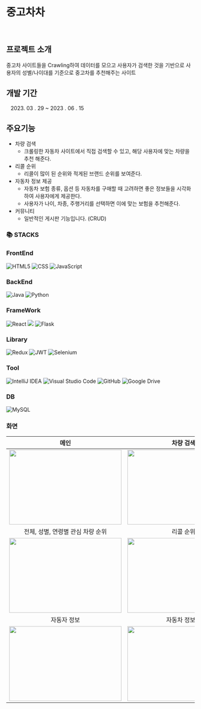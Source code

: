 # 중고차차
<br>

## 프로젝트 소개
중고차 사이트들을 Crawling하여 데이터를 모으고 사용자가 검색한 것을 기반으로 사용자의 성별/나이대를 기준으로 중고차를 추천해주는 사이트

## 개발 기간
  &nbsp;&nbsp;&nbsp;2023. 03 . 29 ~ 2023 . 06 . 15

## 주요기능
- 차량 검색
  - 크롤링한 자동차 사이트에서 직접 검색할 수 있고, 해당 사용자에 맞는 차량을 추천 해준다.
- 리콜 순위
  -  리콜이 많이 된 순위와 적게된 브랜드 순위를 보여준다.
-  자동차 정보 제공
    - 자동차 보험 종류, 옵션 등 자동차를 구매할 때 고려하면 좋은 정보들을 시각화하여 사용자에게 제공한다.
    - 사용자가 나이, 차종, 주행거리를 선택하면 이에 맞는 보험을 추천해준다.
- 커뮤니티
  - 일반적인 게시판 기능입니다.  (CRUD)
 

### 📚 STACKS

### FrontEnd
![HTML5](https://img.shields.io/badge/html5-%23E34F26.svg?style=for-the-badge&logo=html5&logoColor=white)
![CSS](https://img.shields.io/badge/css3-%231572B6.svg?style=for-the-badge&logo=css3&logoColor=white)
![JavaScript](https://img.shields.io/badge/javascript-%23323330.svg?style=for-the-badge&logo=javascript&logoColor=%23F7DF1E)

### BackEnd
![Java](https://img.shields.io/badge/java-%23ED8B00.svg?style=for-the-badge&logo=openjdk&logoColor=white)
![Python](https://img.shields.io/badge/python-3670A0?style=for-the-badge&logo=python&logoColor=ffdd54)

### FrameWork
![React](https://img.shields.io/badge/react-%2320232a.svg?style=for-the-badge&logo=react&logoColor=%2361DAFB)
<img src="https://img.shields.io/badge/spring boot-6DB33F?style=for-the-badge&logo=springboot&logoColor=white">
![Flask](https://img.shields.io/badge/flask-%23000.svg?style=for-the-badge&logo=flask&logoColor=white)

### Library
![Redux](https://img.shields.io/badge/redux-%23593d88.svg?style=for-the-badge&logo=redux&logoColor=white)
![JWT](https://img.shields.io/badge/JWT-black?style=for-the-badge&logo=JSON%20web%20tokens)
![Selenium](https://img.shields.io/badge/-selenium-%43B02A?style=for-the-badge&logo=selenium&logoColor=white)

### Tool
![IntelliJ IDEA](https://img.shields.io/badge/IntelliJIDEA-000000.svg?style=for-the-badge&logo=intellij-idea&logoColor=white)
![Visual Studio Code](https://img.shields.io/badge/Visual%20Studio%20Code-0078d7.svg?style=for-the-badge&logo=visual-studio-code&logoColor=white)
![GitHub](https://img.shields.io/badge/github-%23121011.svg?style=for-the-badge&logo=github&logoColor=white)
![Google Drive](https://img.shields.io/badge/Google%20Drive-4285F4?style=for-the-badge&logo=googledrive&logoColor=white)

### DB
![MySQL](https://img.shields.io/badge/mysql-%2300f.svg?style=for-the-badge&logo=mysql&logoColor=white)

### 화면
| 메인 | 차량 검색  | 검색한 차량과 유사한 차량 추천 | 사용자 개인 맞춤형 |
| :------------: | :------------: |:------------:|:------------:|
|<img src="https://github.com/finalPRJ/project/assets/95736504/cc5f6dd4-0047-473a-840e-a08df87627df" width="300" height="200"/>|<img src="https://github.com/finalPRJ/project/assets/95736504/e290ee8a-0465-436d-9b61-5a2908dba5d3" width="300" height="200"/>|<img src="https://github.com/finalPRJ/project/assets/95736504/4c7cfc29-bb63-456e-9286-02da50cad4f3" width="300" height="200"/>|<img src="https://github.com/finalPRJ/project/assets/95736504/92ad8fd7-5514-48b5-95bb-f596e0d6eb90" width="300" height="200"/>|
| 전체, 성별, 연령별 관심 차량 순위 | 리콜 순위 | 리콜 차트 | 리콜 워드 클라우드 |
|<img src="https://github.com/finalPRJ/project/assets/95736504/49bf53c4-88b5-4508-9861-620ebd8a5a45" width="300" height="200"/>|<img src="https://github.com/finalPRJ/project/assets/95736504/ad22df76-ea19-4f3d-8e9e-d0c5bf63153c" width="300" height="200"/>|<img src="https://github.com/finalPRJ/project/assets/95736504/55583409-d857-43b8-a20a-ed72b16428c5" width="300" height="200"/>|<img src="https://github.com/finalPRJ/project/assets/95736504/21344072-3c6e-4fc3-8ac3-826fdc40157c" width="300" height="200"/>|
| 자동자 정보 | 자동차 정보 2 | 커뮤니티 | 커뮤니티2 |
|<img src="https://github.com/finalPRJ/project/assets/95736504/38779ada-ac28-4775-960c-c3dc0ce96049" width="300" height="200"/>|<img src="https://github.com/finalPRJ/project/assets/95736504/aca2fa50-8a03-479c-bc0a-2cfc7a6fa1e4" width="300" height="200"/>|<img src="https://github.com/finalPRJ/project/assets/95736504/9908bcc8-e39c-4275-8fd7-70f3a19ba865" width="300" height="200"/>|<img src="https://github.com/finalPRJ/project/assets/95736504/abdb6309-de36-4650-a41e-d41ee3997e6e" width="300" height="200"/>|



